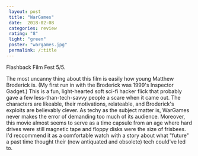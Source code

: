 ```yaml
---
 layout: post
 title: "WarGames"
 date:  2018-02-08
 categories: review 
 rating: "8"
 light: "green"
 poster: "wargames.jpg"
 permalink: /:title
---
```


Flashback Film Fest 5/5.

The most uncanny thing about this film is easily how young Matthew Broderick is. (My first run in with the Broderick was 1999's Inspector Gadget.) This is a fun, light-hearted soft sci-fi hacker flick that probably gave a few less-than-tech-savvy people a scare when it came out. The characters are likeable, their motivations, relateable, and Broderick's exploits are believably clever. As techy as the subject matter is, WarGames never makes the error of demanding too much of its audience. Moreover, this movie almost seems to serve as a time capsule from an age where hard drives were still magnetic tape and floppy disks were the size of frisbees. I'd reccommend it as a comfortable watch with a story about what "future" a past time thought their (now antiquated and obsolete) tech could've led to.  